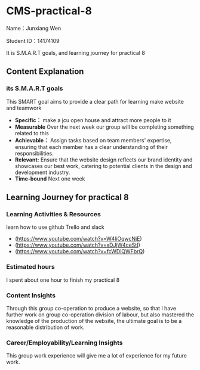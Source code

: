 # CMS-practical-8
 Name：Junxiang Wen
 
 Student ID：14174109
 
 It is S.M.A.R.T goals, and learning journey for practical 8

## Content Explanation
### its S.M.A.R.T goals
This SMART goal aims to provide a clear path for learning make website and teamwork
* **Specific：** make a jcu open house and attract more people to it
* **Measurable** Over the next week our group will be completing something related to this
* **Achievable：** Assign tasks based on team members' expertise, ensuring that each member has a clear understanding of their responsibilities.
* **Relevant:** Ensure that the website design reflects our brand identity and showcases our best work, catering to potential clients in the design and development industry.
* **Time-bound** Next one week

## Learning Journey for practical 8

### Learning Activities & Resources
 learn how to use github Trello and slack
 * (https://www.youtube.com/watch?v=W4liOqwcNjE)
 * (https://www.youtube.com/watch?v=xDJjW4ceStI)
 * (https://www.youtube.com/watch?v=fcWDlQWFbrQ)


### Estimated hours
I spent about one hour to finish my practical 8

### Content Insights
Through this group co-operation to produce a website, so that I have further work on group co-operation division of labour, but also mastered the knowledge of the production of the website, the ultimate goal is to be a reasonable distribution of work.

### Career/Employability/Learning Insights
This group work experience will give me a lot of experience for my future work.
